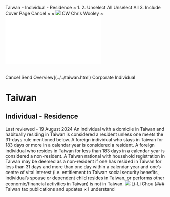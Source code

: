 Taiwan - Individual - Residence
×
1.
2.
Unselect All
Unselect All
3.
Include Cover Page
Cancel
×
×
![](../../-/media/world-wide-tax-summaries/attachments/global---chris-wooley.ashx%3Frev=ac5e5f3223b34096b1afc2a6009c7320&revision=ac5e5f32-23b3-4096-b1af-c2a6009c7320&hash=859B7ADC84DC2CBEC9760E9E6EE7DE6D0A8BFCDF)
CW
Chris Wooley
×
![](residence.html)
######
Cancel
Send
Overview](../../taiwan.html)
Corporate
Individual
# Taiwan
## Individual - Residence
Last reviewed - 19 August 2024
An individual with a domicile in Taiwan and habitually residing in Taiwan is considered a resident unless one meets the 31-days rule mentioned below. A foreign individual who stays in Taiwan for 183 days or more in a calendar year is considered a resident. A foreign individual who resides in Taiwan for less than 183 days in a calendar year is considered a non-resident.
A Taiwan national with household registration in Taiwan may be deemed as a non-resident if one has resided in Taiwan for less than 31 days and more than one day within a calendar year and one’s centre of vital interest (i.e. entitlement to Taiwan social security benefits, individual’s spouse or dependent child resides in Taiwan, or performs other economic/financial activities in Taiwan) is not in Taiwan.
![](../../-/media/world-wide-tax-summaries/attachments/taiwan---li_li_chou.ashx%3Frev=dc17ec3bff434dfc935516656d63b8ef&revision=dc17ec3b-ff43-4dfc-9355-16656d63b8ef&hash=9B7BD86B5F2870A4E2198EC3232F7F65C81DF4EE)
Li-Li Chou
[### Taiwan tax publications and updates
×
I understand